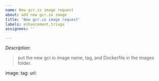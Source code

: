 ```yaml
---
name: New gcr.io image request
about: add new gcr.io image
title: 'New gcr.io image request'
labels: enhancement,triage
assignees: ''

---
```


*Description*:
>put the new gcr.io image name, tag, and Dockerfile in the images folder.

image:
tag:
url: